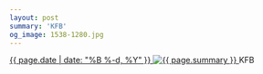 ```yaml
---
layout: post
summary: 'KFB'
og_image: 1538-1280.jpg
---
```


<p>
 <time>
  <a href="/1538">
   {{ page.date | date: "%B %-d, %Y" }}
  </a>
 </time>
 <a href="/1538">
  <img alt="{{ page.summary }}" data-taken="12/4/2021" sizes="(min-width: 700px) 50vw, calc(100vw - 2rem)" src="{{ site.assets_url }}/1538-640.jpg" srcset="{{ site.assets_url }}/1538-320.jpg 320w, {{ site.assets_url }}/1538-640.jpg 640w, {{ site.assets_url }}/1538-960.jpg 960w, {{ site.assets_url }}/1538-1280.jpg 1280w"/>
 </a>
 <span>
  KFB
 </span>
</p>
